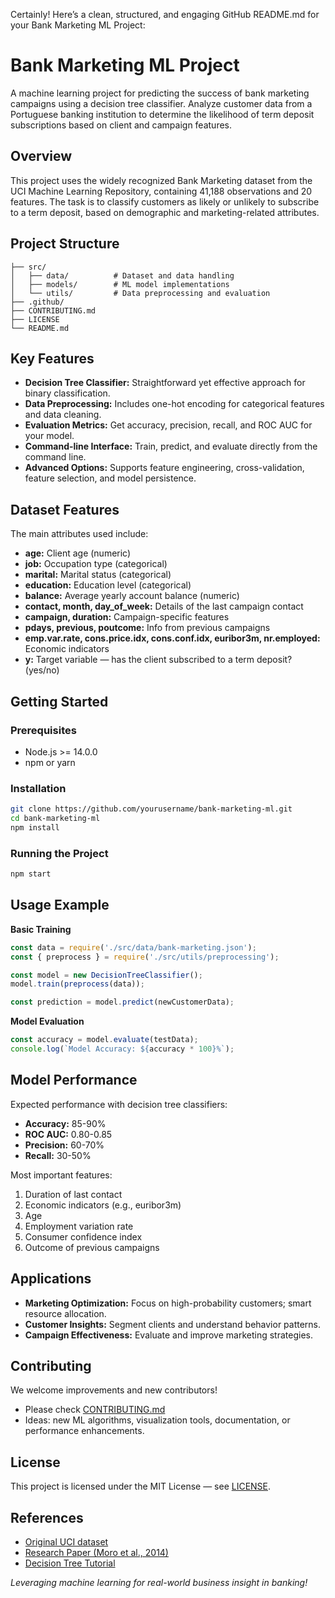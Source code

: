Certainly! Here’s a clean, structured, and engaging GitHub README.md for your Bank Marketing ML Project:

# Bank Marketing ML Project

A machine learning project for predicting the success of bank marketing campaigns using a decision tree classifier. Analyze customer data from a Portuguese banking institution to determine the likelihood of term deposit subscriptions based on client and campaign features.

## Overview

This project uses the widely recognized Bank Marketing dataset from the UCI Machine Learning Repository, containing 41,188 observations and 20 features. The task is to classify customers as likely or unlikely to subscribe to a term deposit, based on demographic and marketing-related attributes.

## Project Structure

```
├── src/
│   ├── data/          # Dataset and data handling
│   ├── models/        # ML model implementations
│   └── utils/         # Data preprocessing and evaluation
├── .github/
├── CONTRIBUTING.md
├── LICENSE
└── README.md
```

## Key Features

- **Decision Tree Classifier:** Straightforward yet effective approach for binary classification.
- **Data Preprocessing:** Includes one-hot encoding for categorical features and data cleaning.
- **Evaluation Metrics:** Get accuracy, precision, recall, and ROC AUC for your model.
- **Command-line Interface:** Train, predict, and evaluate directly from the command line.
- **Advanced Options:** Supports feature engineering, cross-validation, feature selection, and model persistence.

## Dataset Features

The main attributes used include:

- **age:** Client age (numeric)
- **job:** Occupation type (categorical)
- **marital:** Marital status (categorical)
- **education:** Education level (categorical)
- **balance:** Average yearly account balance (numeric)
- **contact, month, day_of_week:** Details of the last campaign contact
- **campaign, duration:** Campaign-specific features
- **pdays, previous, poutcome:** Info from previous campaigns
- **emp.var.rate, cons.price.idx, cons.conf.idx, euribor3m, nr.employed:** Economic indicators
- **y:** Target variable — has the client subscribed to a term deposit? (yes/no)

## Getting Started

### Prerequisites

- Node.js >= 14.0.0
- npm or yarn

### Installation

```bash
git clone https://github.com/yourusername/bank-marketing-ml.git
cd bank-marketing-ml
npm install
```

### Running the Project

```bash
npm start
```

## Usage Example

**Basic Training**
```javascript
const data = require('./src/data/bank-marketing.json');
const { preprocess } = require('./src/utils/preprocessing');

const model = new DecisionTreeClassifier();
model.train(preprocess(data));

const prediction = model.predict(newCustomerData);
```

**Model Evaluation**
```javascript
const accuracy = model.evaluate(testData);
console.log(`Model Accuracy: ${accuracy * 100}%`);
```

## Model Performance

Expected performance with decision tree classifiers:

- **Accuracy:** 85-90%
- **ROC AUC:** 0.80-0.85
- **Precision:** 60-70%
- **Recall:** 30-50%

Most important features:
1. Duration of last contact
2. Economic indicators (e.g., euribor3m)
3. Age
4. Employment variation rate
5. Consumer confidence index
6. Outcome of previous campaigns

## Applications

- **Marketing Optimization:** Focus on high-probability customers; smart resource allocation.
- **Customer Insights:** Segment clients and understand behavior patterns.
- **Campaign Effectiveness:** Evaluate and improve marketing strategies.

## Contributing

We welcome improvements and new contributors!

- Please check [CONTRIBUTING.md](CONTRIBUTING.md)
- Ideas: new ML algorithms, visualization tools, documentation, or performance enhancements.

## License

This project is licensed under the MIT License — see [LICENSE](LICENSE).

## References

- [Original UCI dataset](https://archive.ics.uci.edu/dataset/222/bank+marketing)
- [Research Paper (Moro et al., 2014)](https://www.sciencedirect.com/science/article/pii/S0167923614000550)
- [Decision Tree Tutorial](https://www.geeksforgeeks.org/machine-learning/decision-tree-introduction-example/)

*Leveraging machine learning for real-world business insight in banking!*
